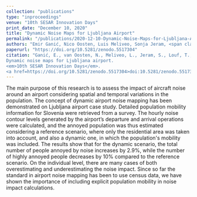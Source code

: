 ```yaml
---
collection: "publications"
type: "inproceedings"
venue: "10th SESAR Innovation Days"
print_date: "December 10, 2020"
title: "Dynamic Noise Maps for Ljubljana Airport"
permalink: "/publications/2020-12-10-Dynamic-Noise-Maps-for-Ljubljana-Airport"
authors: "Emir Ganić, Nico Oosten, Luis Meliveo, Sonja Jeram, <span class='author_is_me'>Thomas Louf</span>, Jose J. Ramasco"
paperurl: "https://doi.org/10.5281/zenodo.5517304"
citation: "Ganić, E., van Oosten, N., Meliveo, L., Jeram, S., Louf, T.,  Ramasco, J.J. (2020).
Dynamic noise maps for Ljubljana airport.
<em>10th SESAR Innovation Days</em>.
<a href=https://doi.org/10.5281/zenodo.5517304>doi:10.5281/zenodo.5517304</a>"
---
```

The main purpose of this research is to assess the impact of aircraft noise around an airport considering spatial and temporal variations in the population. The concept of dynamic airport noise mapping has been demonstrated on Ljubljana airport case study. Detailed population mobility information for Slovenia were retrieved from a survey. The hourly noise contour levels generated by the airport’s departure and arrival operations were calculated, and the annoyed population was thus estimated considering a reference scenario, where only the residential area was taken into account, and also a dynamic one, in which the population's mobility was included. The results show that for the dynamic scenario, the total number of people annoyed by noise increases by 2.9%, while the number of highly annoyed people decreases by 10% compared to the reference scenario. On the individual level, there are many cases of both overestimating and underestimating the noise impact. Since so far the standard in airport noise mapping has been to use census data, we have shown the importance of including explicit population mobility in noise impact calculations.